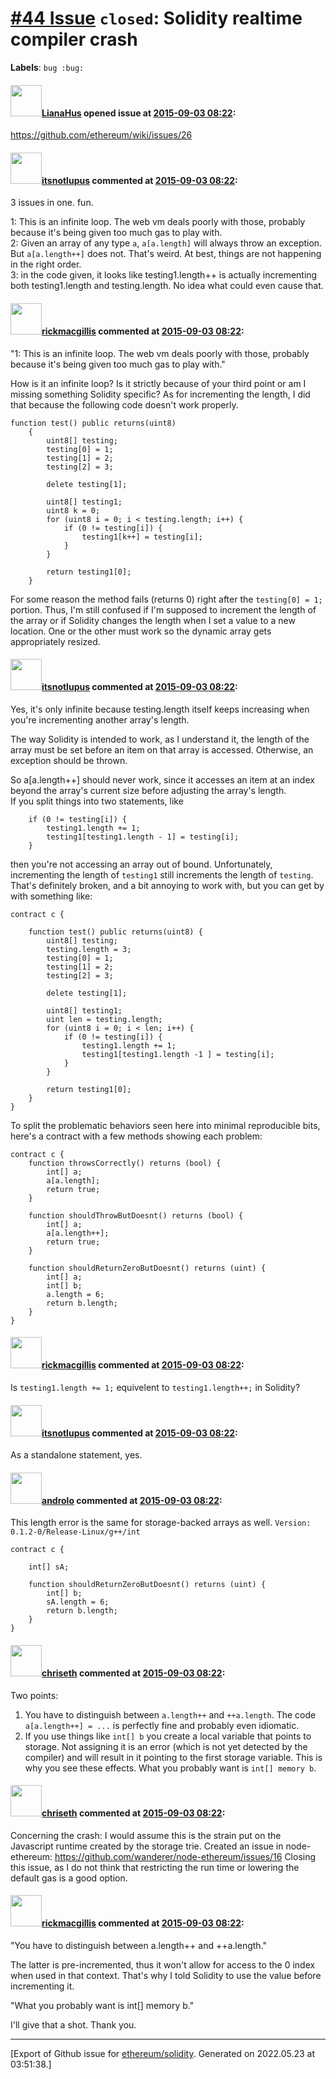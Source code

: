 # [\#44 Issue](https://github.com/ethereum/solidity/issues/44) `closed`: Solidity realtime compiler crash
**Labels**: `bug :bug:`


#### <img src="https://avatars.githubusercontent.com/u/9685356?u=7b16da115638a6b4dea66b3ea41a69106eaae630&v=4" width="50">[LianaHus](https://github.com/LianaHus) opened issue at [2015-09-03 08:22](https://github.com/ethereum/solidity/issues/44):

https://github.com/ethereum/wiki/issues/26


#### <img src="https://avatars.githubusercontent.com/u/61941?v=4" width="50">[itsnotlupus](https://github.com/itsnotlupus) commented at [2015-09-03 08:22](https://github.com/ethereum/solidity/issues/44#issuecomment-137550826):

3 issues in one. fun.

1: This is an infinite loop. The web vm deals poorly with those, probably because it's being given too much gas to play with.  
2: Given an array of any type `a`, `a[a.length]` will always throw an exception. But `a[a.length++]` does not. That's weird. At best, things are not happening in the right order.  
3: in the code given, it looks like testing1.length++ is actually incrementing both testing1.length and testing.length. No idea what could even cause that.

#### <img src="https://avatars.githubusercontent.com/u/8941225?u=eaab5fbc73f739aa983349ad820fc09b088ca11c&v=4" width="50">[rickmacgillis](https://github.com/rickmacgillis) commented at [2015-09-03 08:22](https://github.com/ethereum/solidity/issues/44#issuecomment-137590533):

"1: This is an infinite loop. The web vm deals poorly with those, probably because it's being given too much gas to play with."

How is it an infinite loop? Is it strictly because of your third point or am I missing something Solidity specific? As for incrementing the length, I did that because the following code doesn't work properly.

```
function test() public returns(uint8)
    {
        uint8[] testing;
        testing[0] = 1;
        testing[1] = 2;
        testing[2] = 3;

        delete testing[1];

        uint8[] testing1;
        uint8 k = 0;
        for (uint8 i = 0; i < testing.length; i++) {
            if (0 != testing[i]) {
                testing1[k++] = testing[i];
            }
        }

        return testing1[0];
    }
```

For some reason the method fails (returns 0) right after the `testing[0] = 1;` portion. Thus, I'm still confused if I'm supposed to increment the length of the array or if Solidity changes the length when I set a value to a new location. One or the other must work so the dynamic array gets appropriately resized.

#### <img src="https://avatars.githubusercontent.com/u/61941?v=4" width="50">[itsnotlupus](https://github.com/itsnotlupus) commented at [2015-09-03 08:22](https://github.com/ethereum/solidity/issues/44#issuecomment-137598911):

Yes, it's only infinite because testing.length itself keeps increasing when you're incrementing another array's length.

The way Solidity is intended to work, as I understand it, the length of the array must be set before an item on that array is accessed. Otherwise, an exception should be thrown.

So a[a.length++] should never work, since it accesses an item at an index beyond the array's current size before adjusting the array's length.  
If you split things into two statements, like

```
    if (0 != testing[i]) {
        testing1.length += 1;
        testing1[testing1.length - 1] = testing[i];
    }
```

then you're not accessing an array out of bound. 
Unfortunately, incrementing the length of `testing1` still increments the length of `testing`.
That's definitely broken, and a bit annoying to work with, but you can get by with something like:

```
contract c {

    function test() public returns(uint8) {
        uint8[] testing;
        testing.length = 3;
        testing[0] = 1;
        testing[1] = 2;
        testing[2] = 3;

        delete testing[1];

        uint8[] testing1;
        uint len = testing.length;
        for (uint8 i = 0; i < len; i++) {
            if (0 != testing[i]) {
                testing1.length += 1;
                testing1[testing1.length -1 ] = testing[i];
            }
        }

        return testing1[0];
    }    
}
```

To split the problematic behaviors seen here into minimal reproducible bits, here's a contract with a few methods showing each problem:

```
contract c {
    function throwsCorrectly() returns (bool) {
        int[] a;
        a[a.length];
        return true;
    }

    function shouldThrowButDoesnt() returns (bool) {
        int[] a;
        a[a.length++];
        return true;
    }

    function shouldReturnZeroButDoesnt() returns (uint) {
        int[] a;
        int[] b;
        a.length = 6;
        return b.length;
    }
}
```

#### <img src="https://avatars.githubusercontent.com/u/8941225?u=eaab5fbc73f739aa983349ad820fc09b088ca11c&v=4" width="50">[rickmacgillis](https://github.com/rickmacgillis) commented at [2015-09-03 08:22](https://github.com/ethereum/solidity/issues/44#issuecomment-137615186):

Is `testing1.length += 1;` equivelent to `testing1.length++;` in Solidity?

#### <img src="https://avatars.githubusercontent.com/u/61941?v=4" width="50">[itsnotlupus](https://github.com/itsnotlupus) commented at [2015-09-03 08:22](https://github.com/ethereum/solidity/issues/44#issuecomment-137636354):

As a standalone statement, yes.

#### <img src="https://avatars.githubusercontent.com/u/2809499?u=ad7178bc0d70dc6042e996111eb4b806a24bf1aa&v=4" width="50">[androlo](https://github.com/androlo) commented at [2015-09-03 08:22](https://github.com/ethereum/solidity/issues/44#issuecomment-138091310):

This length error is the same for storage-backed arrays as well.  `Version: 0.1.2-0/Release-Linux/g++/int`

```
contract c {

    int[] sA;

    function shouldReturnZeroButDoesnt() returns (uint) {
        int[] b;
        sA.length = 6;
        return b.length;
    }
}
```

#### <img src="https://avatars.githubusercontent.com/u/9073706?v=4" width="50">[chriseth](https://github.com/chriseth) commented at [2015-09-03 08:22](https://github.com/ethereum/solidity/issues/44#issuecomment-138304715):

Two points:
1. You have to distinguish between `a.length++` and `++a.length`. The code `a[a.length++] = ...` is perfectly fine and probably even idiomatic.
2. If you use things like `int[] b` you create a local variable that points to storage. Not assigning it is an error (which is not yet detected by the compiler) and will result in it pointing to the first storage variable. This is why you see these effects. What you probably want is `int[] memory b`.

#### <img src="https://avatars.githubusercontent.com/u/9073706?v=4" width="50">[chriseth](https://github.com/chriseth) commented at [2015-09-03 08:22](https://github.com/ethereum/solidity/issues/44#issuecomment-138311834):

Concerning the crash: I would assume this is the strain put on the Javascript runtime created by the storage trie. Created an issue in node-ethereum: https://github.com/wanderer/node-ethereum/issues/16
Closing this issue, as I do not think that restricting the run time or lowering the default gas is a good option.

#### <img src="https://avatars.githubusercontent.com/u/8941225?u=eaab5fbc73f739aa983349ad820fc09b088ca11c&v=4" width="50">[rickmacgillis](https://github.com/rickmacgillis) commented at [2015-09-03 08:22](https://github.com/ethereum/solidity/issues/44#issuecomment-138328923):

"You have to distinguish between a.length++ and ++a.length."

The latter is pre-incremented, thus it won't allow for access to the 0 index when used in that context. That's why I told Solidity to use the value before incrementing it.

"What you probably want is int[] memory b."

I'll give that a shot. Thank you.


-------------------------------------------------------------------------------



[Export of Github issue for [ethereum/solidity](https://github.com/ethereum/solidity). Generated on 2022.05.23 at 03:51:38.]
